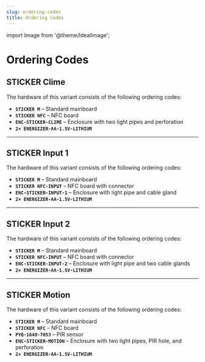 ```yaml
---
slug: ordering-codes
title: Ordering Codes
---
```

import Image from '@theme/IdealImage';

# Ordering Codes

## STICKER Clime
The hardware of this variant consists of the following ordering codes:
- **`STICKER M`** – Standard mainboard  
- **`STICKER NFC`** – NFC board  
- **`ENC-STICKER-CLIME`** – Enclosure with two light pipes and perforation  
- **`2× ENERGIZER-AA-1.5V-LITHIUM`**

---

## STICKER Input 1
The hardware of this variant consists of the following ordering codes:
- **`STICKER M`** – Standard mainboard  
- **`STICKER NFC-INPUT`** – NFC board with connector  
- **`ENC-STICKER-INPUT-1`** – Enclosure with light pipe and cable gland  
- **`2× ENERGIZER-AA-1.5V-LITHIUM`**

---

## STICKER Input 2
The hardware of this variant consists of the following ordering codes:
- **`STICKER M`** – Standard mainboard  
- **`STICKER NFC-INPUT`** – NFC board with connector  
- **`ENC-STICKER-INPUT-2`** – Enclosure with light pipe and two cable glands  
- **`2× ENERGIZER-AA-1.5V-LITHIUM`**

---

## STICKER Motion
The hardware of this variant consists of the following ordering codes:
- **`STICKER M`** – Standard mainboard  
- **`STICKER NFC`** – NFC board  
- **`PYQ-1648-7053`** – PIR sensor  
- **`ENC-STICKER-MOTION`** – Enclosure with two light pipes, PIR hole, and perforation  
- **`2× ENERGIZER-AA-1.5V-LITHIUM`**
